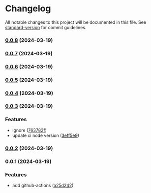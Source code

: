 # Changelog

All notable changes to this project will be documented in this file. See [standard-version](https://github.com/conventional-changelog/standard-version) for commit guidelines.

### [0.0.8](https://github.com/SolidZORO/test-github-actions-deploy-gh-pages/compare/v0.0.7...v0.0.8) (2024-03-19)

### [0.0.7](https://github.com/SolidZORO/test-github-actions-deploy-gh-pages/compare/v0.0.6...v0.0.7) (2024-03-19)

### [0.0.6](https://github.com/SolidZORO/test-github-actions-deploy-gh-pages/compare/v0.0.5...v0.0.6) (2024-03-19)

### [0.0.5](https://github.com/SolidZORO/test-github-actions-deploy-gh-pages/compare/v0.0.4...v0.0.5) (2024-03-19)

### [0.0.4](https://github.com/SolidZORO/test-github-actions-deploy-gh-pages/compare/v0.0.3...v0.0.4) (2024-03-19)

### [0.0.3](https://github.com/SolidZORO/test-github-actions-deploy-gh-pages/compare/v0.0.2...v0.0.3) (2024-03-19)


### Features

* ignore ([763782f](https://github.com/SolidZORO/test-github-actions-deploy-gh-pages/commit/763782f589b161fcee464451b30837e74d372040))
* update ci node version ([3eff5e9](https://github.com/SolidZORO/test-github-actions-deploy-gh-pages/commit/3eff5e90d86a982d0d52d321016a943632c61e2d))

### [0.0.2](https://github.com/SolidZORO/test-github-actions-deploy-gh-pages/compare/v0.0.1...v0.0.2) (2024-03-19)

### 0.0.1 (2024-03-19)


### Features

* add github-actions ([a25d242](https://github.com/SolidZORO/test-github-actions-deploy-gh-pages/commit/a25d24289836e1c6e418368de07d48af2cb794d8))
